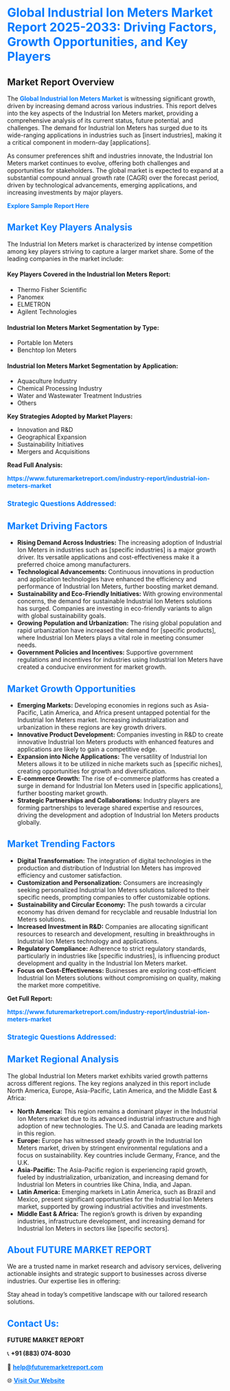 <h1 style="color: #007BFF;">Global Industrial Ion Meters Market Report 2025-2033: Driving Factors, Growth Opportunities, and Key Players</h1>

<section id="overview">
<h2>Market Report Overview</h2>
<p>The <a href="https://www.futuremarketreport.com/industry-report/industrial-ion-meters-market" style="color: #007BFF; text-decoration: none;"><strong>Global Industrial Ion Meters Market</strong></a> is witnessing significant growth, driven by increasing demand across various industries. This report delves into the key aspects of the Industrial Ion Meters market, providing a comprehensive analysis of its current status, future potential, and challenges. The demand for Industrial Ion Meters has surged due to its wide-ranging applications in industries such as [insert industries], making it a critical component in modern-day [applications].</p>
<p>As consumer preferences shift and industries innovate, the Industrial Ion Meters market continues to evolve, offering both challenges and opportunities for stakeholders. The global market is expected to expand at a substantial compound annual growth rate (CAGR) over the forecast period, driven by technological advancements, emerging applications, and increasing investments by major players.</p>
</section>

<section id="overview">
<p><a href="https://www.futuremarketreport.com/request-sample/reportId=29460" style="color: #007BFF; text-decoration: none;"><strong>Explore Sample Report Here</strong></a></p>
</section>

<section id="key-players">
<h2 style="color: #007BFF;">Market Key Players Analysis</h2>
<p>The Industrial Ion Meters market is characterized by intense competition among key players striving to capture a larger market share. Some of the leading companies in the market include:</p>
<h4>Key Players Covered in the Industrial Ion Meters Report:</h4>
<ul><li>Thermo Fisher Scientific</li><li>Panomex</li><li>ELMETRON</li><li>Agilent Technologies</li></ul>
<h4>Industrial Ion Meters Market Segmentation by Type:</h4>
<ul><li>Portable Ion Meters</li><li>Benchtop Ion Meters</li></ul>

<h4>Industrial Ion Meters Market Segmentation by Application:</h4>
<ul><li>Aquaculture Industry</li><li>Chemical Processing Industry</li><li>Water and Wastewater Treatment Industries</li><li>Others</li></ul>
<p><strong>Key Strategies Adopted by Market Players:</strong></p>
<ul>
<li>Innovation and R&D</li>
<li>Geographical Expansion</li>
<li>Sustainability Initiatives</li>
<li>Mergers and Acquisitions</li>
</ul>
</section>

<section>
<p><strong>Read Full Analysis: </strong></p><a href="https://www.futuremarketreport.com/industry-report/industrial-ion-meters-market" style="color: #007BFF; text-decoration: none;"><strong>https://www.futuremarketreport.com/industry-report/industrial-ion-meters-market</strong></a>
<h3 style="color: #007BFF;">Strategic Questions Addressed:</h3>
</section>

<section id="driving-factors">
<h2 style="color: #007BFF;">Market Driving Factors</h2>
<ul>
<li><strong>Rising Demand Across Industries:</strong> The increasing adoption of Industrial Ion Meters in industries such as [specific industries] is a major growth driver. Its versatile applications and cost-effectiveness make it a preferred choice among manufacturers.</li>
<li><strong>Technological Advancements:</strong> Continuous innovations in production and application technologies have enhanced the efficiency and performance of Industrial Ion Meters, further boosting market demand.</li>
<li><strong>Sustainability and Eco-Friendly Initiatives:</strong> With growing environmental concerns, the demand for sustainable Industrial Ion Meters solutions has surged. Companies are investing in eco-friendly variants to align with global sustainability goals.</li>
<li><strong>Growing Population and Urbanization:</strong> The rising global population and rapid urbanization have increased the demand for [specific products], where Industrial Ion Meters plays a vital role in meeting consumer needs.</li>
<li><strong>Government Policies and Incentives:</strong> Supportive government regulations and incentives for industries using Industrial Ion Meters have created a conducive environment for market growth.</li>
</ul>
</section>

<section id="growth-opportunities">
<h2 style="color: #007BFF;">Market Growth Opportunities</h2>
<ul>
<li><strong>Emerging Markets:</strong> Developing economies in regions such as Asia-Pacific, Latin America, and Africa present untapped potential for the Industrial Ion Meters market. Increasing industrialization and urbanization in these regions are key growth drivers.</li>
<li><strong>Innovative Product Development:</strong> Companies investing in R&D to create innovative Industrial Ion Meters products with enhanced features and applications are likely to gain a competitive edge.</li>
<li><strong>Expansion into Niche Applications:</strong> The versatility of Industrial Ion Meters allows it to be utilized in niche markets such as [specific niches], creating opportunities for growth and diversification.</li>
<li><strong>E-commerce Growth:</strong> The rise of e-commerce platforms has created a surge in demand for Industrial Ion Meters used in [specific applications], further boosting market growth.</li>
<li><strong>Strategic Partnerships and Collaborations:</strong> Industry players are forming partnerships to leverage shared expertise and resources, driving the development and adoption of Industrial Ion Meters products globally.</li>
</ul>
</section>

<section id="trending-factors">
<h2 style="color: #007BFF;">Market Trending Factors</h2>
<ul>
<li><strong>Digital Transformation:</strong> The integration of digital technologies in the production and distribution of Industrial Ion Meters has improved efficiency and customer satisfaction.</li>
<li><strong>Customization and Personalization:</strong> Consumers are increasingly seeking personalized Industrial Ion Meters solutions tailored to their specific needs, prompting companies to offer customizable options.</li>
<li><strong>Sustainability and Circular Economy:</strong> The push towards a circular economy has driven demand for recyclable and reusable Industrial Ion Meters solutions.</li>
<li><strong>Increased Investment in R&D:</strong> Companies are allocating significant resources to research and development, resulting in breakthroughs in Industrial Ion Meters technology and applications.</li>
<li><strong>Regulatory Compliance:</strong> Adherence to strict regulatory standards, particularly in industries like [specific industries], is influencing product development and quality in the Industrial Ion Meters market.</li>
<li><strong>Focus on Cost-Effectiveness:</strong> Businesses are exploring cost-efficient Industrial Ion Meters solutions without compromising on quality, making the market more competitive.</li>
</ul>
</section>

<section>
<p><strong>Get Full Report: </strong></p><a href="https://www.futuremarketreport.com/industry-report/industrial-ion-meters-market" style="color: #007BFF; text-decoration: none;"><strong>https://www.futuremarketreport.com/industry-report/industrial-ion-meters-market</strong></a>
<h3 style="color: #007BFF;">Strategic Questions Addressed:</h3>
</section>


<section id="regional-analysis">
<h2 style="color: #007BFF;">Market Regional Analysis</h2>
<p>The global Industrial Ion Meters market exhibits varied growth patterns across different regions. The key regions analyzed in this report include North America, Europe, Asia-Pacific, Latin America, and the Middle East & Africa:</p>
<ul>
<li><strong>North America:</strong> This region remains a dominant player in the Industrial Ion Meters market due to its advanced industrial infrastructure and high adoption of new technologies. The U.S. and Canada are leading markets in this region.</li>
<li><strong>Europe:</strong> Europe has witnessed steady growth in the Industrial Ion Meters market, driven by stringent environmental regulations and a focus on sustainability. Key countries include Germany, France, and the U.K.</li>
<li><strong>Asia-Pacific:</strong> The Asia-Pacific region is experiencing rapid growth, fueled by industrialization, urbanization, and increasing demand for Industrial Ion Meters in countries like China, India, and Japan.</li>
<li><strong>Latin America:</strong> Emerging markets in Latin America, such as Brazil and Mexico, present significant opportunities for the Industrial Ion Meters market, supported by growing industrial activities and investments.</li>
<li><strong>Middle East & Africa:</strong> The region’s growth is driven by expanding industries, infrastructure development, and increasing demand for Industrial Ion Meters in sectors like [specific sectors].</li>
</ul>
</section>

<footer>
<h2 style="color: #007BFF;">About FUTURE MARKET REPORT</h2>
<p>We are a trusted name in market research and advisory services, delivering actionable insights and strategic support to businesses across diverse industries. Our expertise lies in offering:</p>

<p>Stay ahead in today’s competitive landscape with our tailored research solutions.</p>

<h2 style="color: #007BFF;">Contact Us:</h2>
<p><strong>FUTURE MARKET REPORT</strong></p>
<p>📞 <strong>+91 (883) 074-8030</strong></p>
<p>📧 <strong><a href="mailto:help@futuremarketreport.com" style="color: #007BFF;">help@futuremarketreport.com</a></strong></p>
<p>🌐 <strong><a href="https://www.futuremarketreport.com/" style="color: #007BFF;">Visit Our Website</a></strong></p>
</footer>